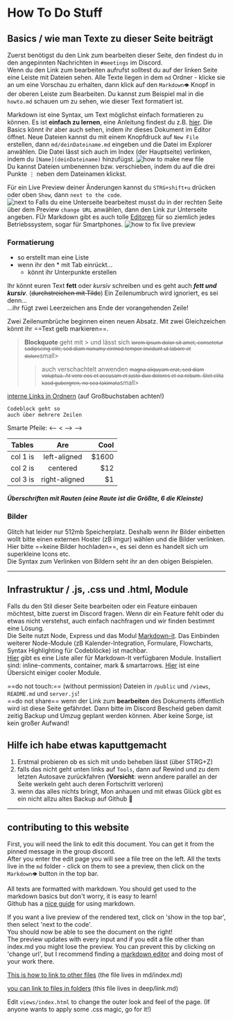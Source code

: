 # How To Do Stuff

## Basics / wie man Texte zu dieser Seite beiträgt

Zuerst benötigst du den Link zum bearbeiten dieser Seite, den findest du in den angepinnten Nachrichten in `#meetings` im Discord.  
Wenn du den Link zum bearbeiten aufrufst solltest du auf der linken Seite eine Leiste mit Dateien sehen. Alle Texte liegen in dem `md` Ordner - klicke sie an um eine Vorschau zu erhalten, dann klick auf den `Markdown👁` Knopf in der oberen Leiste zum Bearbeiten. Du kannst zum Beispiel mal in die `howto.md` schauen um zu sehen, wie dieser Text formatiert ist.


Markdown ist eine Syntax, um Text möglichst einfach formatieren zu können. Es ist **einfach zu lernen**, eine Anleitung findest du z.B. [hier](https://markdown.de). 
Die Basics könnt ihr aber auch sehen, indem ihr dieses Dokument im Editor öffnet.
Neue Dateien kannst du mit einem Knopfdruck auf `New File` erstellen, dann `md/deinDateiname.md` eingeben und die Datei im Explorer anwählen. 
Die Datei lässt sich auch im Index (der Hauptseite) verlinken, indem du `[Name](deinDateiname)` hinzufügst. 
![how to make new file](https://cdn.glitch.com/55b523cf-c2f4-4e0d-be9f-2fcebd2dac14%2Fnewfile.png?v=1586046172761)  
Du kannst Dateien umbenennen bzw. verschieben, indem du auf die drei Punkte ⋮ neben dem Dateinamen klickst.

Für ein Live Preview deiner Änderungen kannst du `STRG+shift+u` drücken oder oben `Show`, dann `next to the code`.  
![next to](https://cdn.glitch.com/55b523cf-c2f4-4e0d-be9f-2fcebd2dac14%2Fnextto.png?v=1586046609033)
Falls du eine Unterseite bearbeitest musst du in der rechten Seite über dem Preview `change URL` anwählen, dann den Link zur Unterseite angeben. FÜr Markdown gibt es auch tolle [Editoren](typora.io) für so ziemlich jedes Betriebssystem, sogar für Smartphones.
![how to fix live preview](https://cdn.glitch.com/55b523cf-c2f4-4e0d-be9f-2fcebd2dac14%2Ffixpreview.png?v=1586045447918)  

### Formatierung

* so erstellt man eine Liste
* wenn ihr den * mit Tab einrückt...
  * könnt ihr Unterpunkte erstellen  
  
Ihr könnt euren Text **fett** oder *kursiv* schreiben und es geht auch **_fett und kursiv_**. (~~durchstreichen mit Tilde~~)
Ein Zeilenumbruch wird
ignoriert, es sei denn...  
...ihr fügt zwei Leerzeichen ans Ende der vorangehenden Zeile!  

Zwei Zeilenumbrüche beginnen einen neuen Absatz. Mit zwei Gleichzeichen könnt ihr ==Text gelb markieren==.  
> **Blockquote** geht mit > und lässt sich <small>~~lorem ipsum dolor sit amet, consetetur sadipscing elitr, sed diam nonumy eirmod tempor invidunt ut labore et dolore~~</small>small>
>> auch verschachtelt anwenden <small>~~magna aliquyam erat, sed diam voluptua. At vero eos et accusam et justo duo dolores et ea rebum. Stet clita kasd gubergren, no sea takimata~~</small>small>

[interne Links in Ordnern](Ressourcen/Code) (auf Großbuchstaben achten!)

```
Codeblock geht so
auch über mehrere Zeilen
```

Smarte Pfeile: <-- < --> -->
<!-- Kommentare lassen sich übrigens so einfügen (die Tastenkombination STRG+# funktioniert auch-->

<!-- Kommentare 
gehen auch

über mehrere Zeilen -->

| Tables   |      Are      |  Cool |
|----------|:-------------:|------:|
| col 1 is |  left-aligned | $1600 |
| col 2 is |    centered   |   $12 |
| col 3 is | right-aligned |    $1 |

##### Überschriften mit Rauten (eine Raute ist die Größte, 6 die Kleinste)

### Bilder

Glitch hat leider nur 512mb Speicherplatz. Deshalb wenn ihr Bilder einbetten wollt bitte einen externen Hoster (zB imgur) wählen und die Bilder verlinken. Hier bitte ==keine Bilder hochladen==, es sei denn es handelt sich um superkleine Icons etc.  
Die Syntax zum Verlinken von Bildern seht ihr an den obigen Beispielen. 
<!-- ![Bildbeschreibung](Link zum Bild) -->

---

## Infrastruktur / .js, .css und .html, Module

Falls du den Stil dieser Seite bearbeiten oder ein Feature einbauen möchtest, bitte zuerst im Discord fragen. Wenn dir ein Feature fehlt oder du etwas nicht verstehst, auch einfach nachfragen und wir finden bestimmt eine Lösung.  
Die Seite nutzt Node, Express und das Modul [Markdown-it](https://markdown-it.github.io/markdown-it/). Das Einbinden weiterer Node-Module (zB Kalender-Integration, Formulare, Flowcharts, Syntax Highlighting für Codeblöcke) ist machbar.  
[Hier](https://www.npmjs.com/search?q=keywords:markdown-it-plugin) gibt es eine Liste aller für Markdown-It verfügbaren Module.
Installiert sind: inline-comments, container, mark & smartarrows.
[Hier](http://www.aqcoder.com/markdown) ist eine Übersicht einiger cooler Module.

==do not touch:== (without permission) Dateien in `/public` und `/views`, `README.md` und `server.js`!  
==do not share== wenn der Link zum **bearbeiten** des Dokuments öffentlich wird ist diese Seite gefährdet. Dann bitte im Discord Bescheid geben damit zeitig Backup und Umzug geplant werden können. Aber keine Sorge, ist kein großer Aufwand!

## Hilfe ich habe etwas kaputtgemacht

1. Erstmal probieren ob es sich mit undo beheben lässt (über STRG+Z)
1. falls das nicht geht unten links auf `Tools`, dann auf Rewind und zu dem letzten Autosave zurückfahren (**Vorsicht**: wenn andere parallel an der Seite werkeln geht auch deren Fortschritt verloren)  
1. wenn das alles nichts bringt, Mon anhauen und mit etwas Glück gibt es ein nicht allzu altes Backup auf Github 🙏

---


## contributing to this website

First, you will need the link to edit this document. You can get it from the pinned message in the group discord.  
After you enter the edit page you will see a file tree on the left. All the texts live in the `md` folder - click on them to see a preview, then click on the `Markdown👁` button in the top bar.

All texts are formatted with markdown. You should get used to the markdown basics but don't worry, it is easy to learn!  
Github has a [nice guide](https://guides.github.com/features/mastering-markdown/) for using markdown.

If you want a live preview of the rendered text, click on 'show in the top bar', then select 'next to the code'.  
You should now be able to see the document on the right!  
The preview updates with every input and if you edit a file other than index.md you
might lose the preview. You can prevent this by clicking on 'change url', but I recommend finding a [markdown editor](https://typora.io/) and doing most of your work there.

[This is how to link to other files](index) (the file lives in md/index.md)

[you can link to files in folders](Ressourcen/Code) (this file lives in deep/link.md)

Edit `views/index.html` to change the outer look and feel of the page. (If anyone wants to apply some .css magic, go for it!)
